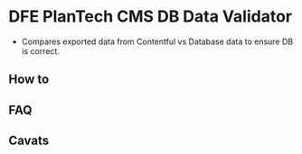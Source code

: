 # DFE PlanTech CMS DB Data Validator

- Compares exported data from Contentful vs Database data to ensure DB is correct.

## How to

## FAQ

## Cavats